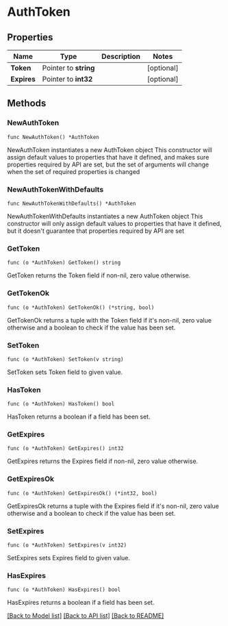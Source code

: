 # AuthToken

## Properties

Name | Type | Description | Notes
------------ | ------------- | ------------- | -------------
**Token** | Pointer to **string** |  | [optional] 
**Expires** | Pointer to **int32** |  | [optional] 

## Methods

### NewAuthToken

`func NewAuthToken() *AuthToken`

NewAuthToken instantiates a new AuthToken object
This constructor will assign default values to properties that have it defined,
and makes sure properties required by API are set, but the set of arguments
will change when the set of required properties is changed

### NewAuthTokenWithDefaults

`func NewAuthTokenWithDefaults() *AuthToken`

NewAuthTokenWithDefaults instantiates a new AuthToken object
This constructor will only assign default values to properties that have it defined,
but it doesn't guarantee that properties required by API are set

### GetToken

`func (o *AuthToken) GetToken() string`

GetToken returns the Token field if non-nil, zero value otherwise.

### GetTokenOk

`func (o *AuthToken) GetTokenOk() (*string, bool)`

GetTokenOk returns a tuple with the Token field if it's non-nil, zero value otherwise
and a boolean to check if the value has been set.

### SetToken

`func (o *AuthToken) SetToken(v string)`

SetToken sets Token field to given value.

### HasToken

`func (o *AuthToken) HasToken() bool`

HasToken returns a boolean if a field has been set.

### GetExpires

`func (o *AuthToken) GetExpires() int32`

GetExpires returns the Expires field if non-nil, zero value otherwise.

### GetExpiresOk

`func (o *AuthToken) GetExpiresOk() (*int32, bool)`

GetExpiresOk returns a tuple with the Expires field if it's non-nil, zero value otherwise
and a boolean to check if the value has been set.

### SetExpires

`func (o *AuthToken) SetExpires(v int32)`

SetExpires sets Expires field to given value.

### HasExpires

`func (o *AuthToken) HasExpires() bool`

HasExpires returns a boolean if a field has been set.


[[Back to Model list]](../README.md#documentation-for-models) [[Back to API list]](../README.md#documentation-for-api-endpoints) [[Back to README]](../README.md)



